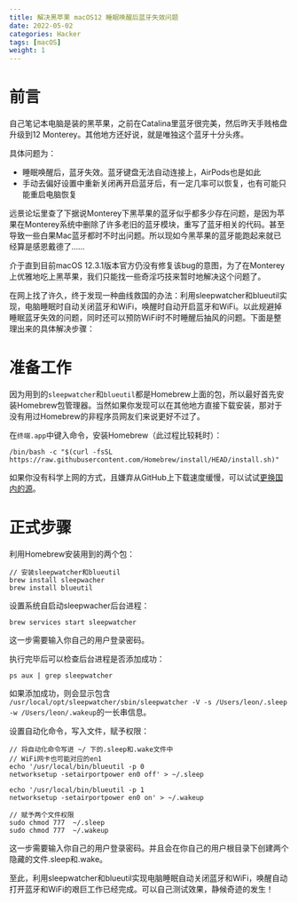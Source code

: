 ```yaml
---
title: 解决黑苹果 macOS12 睡眠唤醒后蓝牙失效问题
date: 2022-05-02
categories: Hacker
tags: [macOS]
weight: 1
---
```


# 前言

自己笔记本电脑是装的黑苹果，之前在Catalina里蓝牙很完美，然后昨天手贱格盘升级到12 Monterey。其他地方还好说，就是唯独这个蓝牙十分头疼。

具体问题为：

- 睡眠唤醒后，蓝牙失效。蓝牙键盘无法自动连接上，AirPods也是如此
- 手动去偏好设置中重新关闭再开启蓝牙后，有一定几率可以恢复，也有可能只能重启电脑恢复

远景论坛里查了下据说Monterey下黑苹果的蓝牙似乎都多少存在问题，是因为苹果在Monterey系统中删除了许多老旧的蓝牙模块，重写了蓝牙相关的代码。甚至导致一些白果Mac蓝牙都时不时出问题。所以现如今黑苹果的蓝牙能跑起来就已经算是感恩戴德了……

介于直到目前macOS 12.3.1版本官方仍没有修复该bug的意图，为了在Monterey上优雅地吃上黑苹果，我们只能找一些奇淫巧技来暂时地解决这个问题了。

在网上找了许久，终于发现一种曲线救国的办法：利用sleepwatcher和blueutil实现，电脑睡眠时自动关闭蓝牙和WiFi，唤醒时自动开启蓝牙和WiFi。以此规避掉睡眠蓝牙失效的问题，同时还可以预防WiFi时不时睡醒后抽风的问题。下面是整理出来的具体解决步骤：

# 准备工作

因为用到的`sleepwatcher`和`blueutil`都是Homebrew上面的包，所以最好首先安装Homebrew包管理器。当然如果你发现可以在其他地方直接下载安装，那对于没有用过Homebrew的非程序员网友们来说更好不过了。

在`终端.app`中键入命令，安装Homebrew（此过程比较耗时）：

```shell
/bin/bash -c "$(curl -fsSL https://raw.githubusercontent.com/Homebrew/install/HEAD/install.sh)"
```

如果你没有科学上网的方式，且嫌弃从GitHub上下载速度缓慢，可以试试[更换国内的源](https://brew.idayer.com/guide/change-source/)。

# 正式步骤

利用Homebrew安装用到的两个包：

```shell
// 安装sleepwatcher和blueutil
brew install sleepwacher
brew install blueutil
```

设置系统自启动sleepwacher后台进程：

```shell
brew services start sleepwatcher
```

这一步需要输入你自己的用户登录密码。

执行完毕后可以检查后台进程是否添加成功：

```shell
ps aux | grep sleepwatcher
```

如果添加成功，则会显示包含 `/usr/local/opt/sleepwatcher/sbin/sleepwatcher -V -s /Users/leon/.sleep -w /Users/leon/.wakeup`的一长串信息。

设置自动化命令，写入文件，赋予权限：

```shell
// 将自动化命令写进 ~/ 下的.sleep和.wake文件中
// WiFi网卡也可能对应的en1
echo '/usr/local/bin/blueutil -p 0
networksetup -setairportpower en0 off' > ~/.sleep

echo '/usr/local/bin/blueutil -p 1
networksetup -setairportpower en0 on' > ~/.wakeup

// 赋予两个文件权限
sudo chmod 777  ~/.sleep
sudo chmod 777  ~/.wakeup
```

这一步需要输入你自己的用户登录密码。并且会在你自己的用户根目录下创建两个隐藏的文件.sleep和.wake。

至此，利用sleepwatcher和blueutil实现电脑睡眠自动关闭蓝牙和WiFi，唤醒自动打开蓝牙和WiFi的艰巨工作已经完成。可以自己测试效果，静候奇迹的发生！

